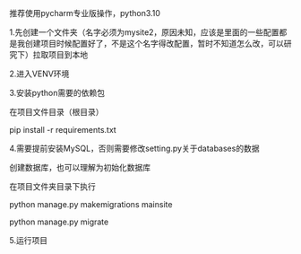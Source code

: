 推荐使用pycharm专业版操作，python3.10

1.先创建一个文件夹（名字必须为mysite2，原因未知，应该是里面的一些配置都是我创建项目时候配置好了，不是这个名字得改配置，暂时不知道怎么改，可以研究下）拉取项目到本地

2.进入VENV环境

3.安装python需要的依赖包

在项目文件目录（根目录）

pip install -r requirements.txt

4.需要提前安装MySQL，否则需要修改setting.py关于databases的数据

创建数据库，也可以理解为初始化数据库

在项目文件夹目录下执行

python manage.py makemigrations mainsite

python manage.py migrate

5.运行项目

